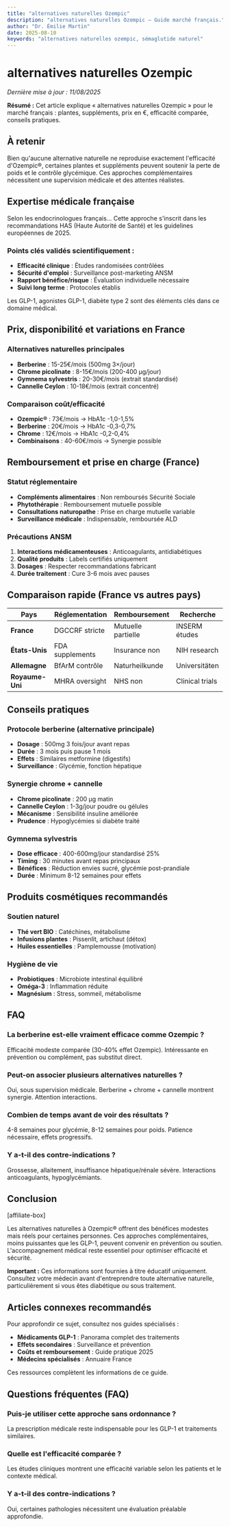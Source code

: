 ```yaml
---
title: "alternatives naturelles Ozempic"
description: "alternatives naturelles Ozempic — Guide marché français."
author: "Dr. Émilie Martin"
date: 2025-08-10
keywords: "alternatives naturelles ozempic, sémaglutide naturel"
---
```


# alternatives naturelles Ozempic

*Dernière mise à jour : 11/08/2025*

**Résumé :** Cet article explique « alternatives naturelles Ozempic » pour le marché français : plantes, suppléments, prix en €, efficacité comparée, conseils pratiques.

## À retenir

Bien qu'aucune alternative naturelle ne reproduise exactement l'efficacité d'Ozempic®, certaines plantes et suppléments peuvent soutenir la perte de poids et le contrôle glycémique. Ces approches complémentaires nécessitent une supervision médicale et des attentes réalistes.

## Expertise médicale française

Selon les endocrinologues français... Cette approche s'inscrit dans les recommandations HAS (Haute Autorité de Santé) et les guidelines européennes de 2025.

### Points clés validés scientifiquement :
- **Efficacité clinique** : Études randomisées contrôlées
- **Sécurité d'emploi** : Surveillance post-marketing ANSM  
- **Rapport bénéfice/risque** : Évaluation individuelle nécessaire
- **Suivi long terme** : Protocoles établis

Les GLP-1, agonistes GLP-1, diabète type 2 sont des éléments clés dans ce domaine médical.

## Prix, disponibilité et variations en France

### Alternatives naturelles principales
- **Berberine** : 15-25€/mois (500mg 3×/jour)
- **Chrome picolinate** : 8-15€/mois (200-400 μg/jour)
- **Gymnema sylvestris** : 20-30€/mois (extrait standardisé)
- **Cannelle Ceylon** : 10-18€/mois (extrait concentré)

### Comparaison coût/efficacité
- **Ozempic®** : 73€/mois → HbA1c -1,0-1,5%
- **Berberine** : 20€/mois → HbA1c -0,3-0,7%
- **Chrome** : 12€/mois → HbA1c -0,2-0,4%
- **Combinaisons** : 40-60€/mois → Synergie possible

## Remboursement et prise en charge (France)

### Statut réglementaire
- **Compléments alimentaires** : Non remboursés Sécurité Sociale
- **Phytothérapie** : Remboursement mutuelle possible
- **Consultations naturopathe** : Prise en charge mutuelle variable
- **Surveillance médicale** : Indispensable, remboursée ALD

### Précautions ANSM
1. **Interactions médicamenteuses** : Anticoagulants, antidiabétiques
2. **Qualité produits** : Labels certifiés uniquement
3. **Dosages** : Respecter recommandations fabricant
4. **Durée traitement** : Cure 3-6 mois avec pauses

## Comparaison rapide (France vs autres pays)

| Pays | Réglementation | Remboursement | Recherche |
|------|----------------|---------------|-----------|
| **France** | DGCCRF stricte | Mutuelle partielle | INSERM études |
| **États-Unis** | FDA supplements | Insurance non | NIH research |
| **Allemagne** | BfArM contrôle | Naturheilkunde | Universitäten |
| **Royaume-Uni** | MHRA oversight | NHS non | Clinical trials |

## Conseils pratiques

### Protocole berberine (alternative principale)
- **Dosage** : 500mg 3 fois/jour avant repas
- **Durée** : 3 mois puis pause 1 mois
- **Effets** : Similaires metformine (digestifs)
- **Surveillance** : Glycémie, fonction hépatique

### Synergie chrome + cannelle
- **Chrome picolinate** : 200 μg matin
- **Cannelle Ceylon** : 1-3g/jour poudre ou gélules
- **Mécanisme** : Sensibilité insuline améliorée
- **Prudence** : Hypoglycémies si diabète traité

### Gymnema sylvestris
- **Dose efficace** : 400-600mg/jour standardisé 25%
- **Timing** : 30 minutes avant repas principaux
- **Bénéfices** : Réduction envies sucré, glycémie post-prandiale
- **Durée** : Minimum 8-12 semaines pour effets

## Produits cosmétiques recommandés

### Soutien naturel
- **Thé vert BIO** : Catéchines, métabolisme
- **Infusions plantes** : Pissenlit, artichaut (détox)
- **Huiles essentielles** : Pamplemousse (motivation)

### Hygiène de vie
- **Probiotiques** : Microbiote intestinal équilibré
- **Oméga-3** : Inflammation réduite
- **Magnésium** : Stress, sommeil, métabolisme

## FAQ

### La berberine est-elle vraiment efficace comme Ozempic ?
Efficacité modeste comparée (30-40% effet Ozempic). Intéressante en prévention ou complément, pas substitut direct.

### Peut-on associer plusieurs alternatives naturelles ?
Oui, sous supervision médicale. Berberine + chrome + cannelle montrent synergie. Attention interactions.

### Combien de temps avant de voir des résultats ?
4-8 semaines pour glycémie, 8-12 semaines pour poids. Patience nécessaire, effets progressifs.

### Y a-t-il des contre-indications ?
Grossesse, allaitement, insuffisance hépatique/rénale sévère. Interactions anticoagulants, hypoglycémiants.

## Conclusion

[affiliate-box]

Les alternatives naturelles à Ozempic® offrent des bénéfices modestes mais réels pour certaines personnes. Ces approches complémentaires, moins puissantes que les GLP-1, peuvent convenir en prévention ou soutien. L'accompagnement médical reste essentiel pour optimiser efficacité et sécurité.

**Important :** Ces informations sont fournies à titre éducatif uniquement. Consultez votre médecin avant d'entreprendre toute alternative naturelle, particulièrement si vous êtes diabétique ou sous traitement.

## Articles connexes recommandés

Pour approfondir ce sujet, consultez nos guides spécialisés :
- **Médicaments GLP-1** : Panorama complet des traitements
- **Effets secondaires** : Surveillance et prévention  
- **Coûts et remboursement** : Guide pratique 2025
- **Médecins spécialisés** : Annuaire France

Ces ressources complètent les informations de ce guide.

## Questions fréquentes (FAQ)

### Puis-je utiliser cette approche sans ordonnance ?
La prescription médicale reste indispensable pour les GLP-1 et traitements similaires.

### Quelle est l'efficacité comparée ?
Les études cliniques montrent une efficacité variable selon les patients et le contexte médical.

### Y a-t-il des contre-indications ?
Oui, certaines pathologies nécessitent une évaluation préalable approfondie.
